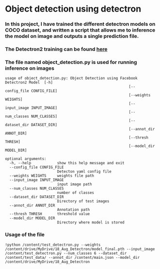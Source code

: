 # Object detection using detectron <br>
### In this project, I have trained the different detectron models on COCO dataset, and written a script that allows me to inference the model on image and outputs a single prediction file.

### The Detectron2 training can be found <a href = "https://github.com/yushendye/Detectron-Object-Detection/blob/main/detectron2%20training.ipynb"> here </a>

### The file named object_detection.py is used for running inference on images
```
usage of object_detection.py: Object Detection using Facebook Detectron2 Model  [-h]
                                                         [--config_file CONFIG_FILE]
                                                         [--weights WEIGHTS]
                                                         [--input_image INPUT_IMAGE]
                                                         [--num_classes NUM_CLASSES]
                                                         [--dataset_dir DATASET_DIR]
                                                         [--annot_dir ANNOT_DIR]
                                                         [--thresh THRESH]
                                                         [--model_dir MODEL_DIR]

optional arguments:
  -h, --help            show this help message and exit
  --config_file CONFIG_FILE
                        Detecton yaml config file
  --weights WEIGHTS     weights file path
  --input_image INPUT_IMAGE
                        input image path
  --num_classes NUM_CLASSES
                        number of classes
  --dataset_dir DATASET_DIR
                        Directory of test images
  --annot_dir ANNOT_DIR
                        Annotation path
  --thresh THRESH       threshold value
  --model_dir MODEL_DIR
                        Directory where model is stored
```

### Usage of the file <br>
```
!python /content/test_detectron.py --weights /content/drive/MyDrive/18_Aug_Detectron/model_final.pth --input_image /content/test_detectron.py --num_classes 6 --dataset_dir /content/test_data/ --annot_dir /content/main.json --model_dir /content/drive/MyDrive/18_Aug_Detectron
```
